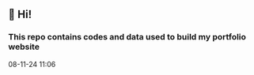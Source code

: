 ## 👋 Hi!
### This repo contains codes and data used to build my portfolio website

08-11-24 11:06







